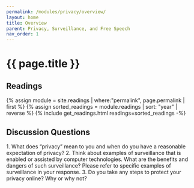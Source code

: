 ```yaml
---
permalink: /modules/privacy/overview/
layout: home
title: Overview
parent: Privacy, Surveillance, and Free Speech
nav_order: 1
---
```


# {{ page.title }}
<h2 class="text-delta">Readings</h2>
{% assign module = site.readings | where:"permalink", page.permalink  | first %}
{% assign sorted_readings = module.readings | sort: "year" | reverse %}
{% include get_readings.html readings=sorted_readings -%}

<h2 class="text-delta">Discussion Questions</h2>
1. What does “privacy” mean to you and when do you have a reasonable expectation of privacy?
2. Think about examples of surveillance that is enabled or assisted by computer technologies. What are the benefits and dangers of such surveillance? Please refer to specific examples of surveillance in your response.
3. Do you take any steps to protect your privacy online? Why or why not?